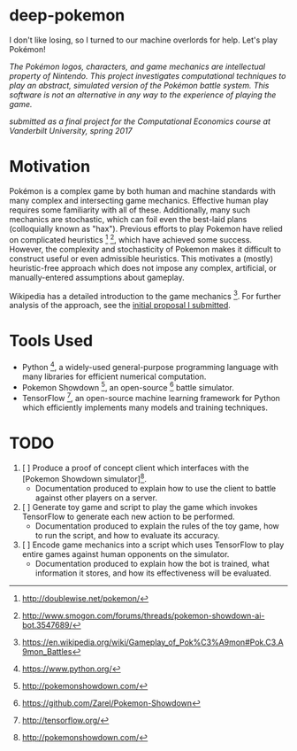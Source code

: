deep-pokemon
============

I don't like losing, so I turned to our machine overlords for help. Let's play Pokémon!

*The Pokémon logos, characters, and game mechanics are intellectual property of Nintendo. This project investigates computational techniques to play an abstract, simulated version of the Pokémon battle system. This software is not an alternative in any way to the experience of playing the game.*

*submitted as a final project for the Computational Economics course at Vanderbilt University, spring 2017*

# Motivation

Pokémon is a complex game by both human and machine standards with many complex and intersecting game mechanics. Effective human play requires some familiarity with all of these. Additionally, many such mechanics are stochastic, which can foil even the best-laid plans (colloquially known as "hax"). Previous efforts to play Pokemon have relied on complicated heuristics [^2] [^3], which have achieved some success. However, the complexity and stochasticity of Pokemon makes it difficult to construct useful or even admissible heuristics. This motivates a (mostly) heuristic-free approach which does not impose any complex, artificial, or manually-entered assumptions about gameplay.

Wikipedia has a detailed introduction to the game mechanics [^1]. For further analysis of the approach, see the [initial proposal I submitted](proposal-pkmn.pdf).

# Tools Used

- Python [^7], a widely-used general-purpose programming language with many libraries for efficient numerical computation.
- Pokemon Showdown [^4], an open-source [^5] battle simulator.
- TensorFlow [^6], an open-source machine learning framework for Python which efficiently implements many models and training techniques.

# TODO

1. [ ] Produce a proof of concept client which interfaces with the [Pokemon Showdown simulator][^4].
    - Documentation produced to explain how to use the client to battle against other players on a server.
2. [ ] Generate toy game and script to play the game which invokes TensorFlow to generate each new action to be performed.
    - Documentation produced to explain the rules of the toy game, how to run the script, and how to evaluate its accuracy.
3. [ ] Encode game mechanics into a script which uses TensorFlow to play entire games against human opponents on the simulator.
    - Documentation produced to explain how the bot is trained, what information it stores, and how its effectiveness will be evaluated.

[^1]: https://en.wikipedia.org/wiki/Gameplay_of_Pok%C3%A9mon#Pok.C3.A9mon_Battles

[^2]: http://doublewise.net/pokemon/

[^3]: http://www.smogon.com/forums/threads/pokemon-showdown-ai-bot.3547689/

[^4]: http://pokemonshowdown.com/

[^5]: https://github.com/Zarel/Pokemon-Showdown

[^6]: http://tensorflow.org/

[^7]: https://www.python.org/
